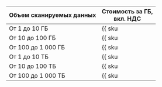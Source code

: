 | Объем сканируемых данных | Стоимость за ГБ,<br/>вкл. НДС |
| --- | --- |
| От 1 до 10 ГБ      | {{ sku|KZT|security_deck.dspm.scanned.text.v1|string }} |
| От 10 до 100 ГБ    | {{ sku|KZT|security_deck.dspm.scanned.text.v1|pricingRate.10|string }} |
| От 100 до 1 000 ГБ | {{ sku|KZT|security_deck.dspm.scanned.text.v1|pricingRate.100|string }} |
| От 1 до 10 ТБ      | {{ sku|KZT|security_deck.dspm.scanned.text.v1|pricingRate.1024|string }} |
| От 10 до 100 ТБ    | {{ sku|KZT|security_deck.dspm.scanned.text.v1|pricingRate.10240|string }} |
| От 100 до 1 000 ТБ | {{ sku|KZT|security_deck.dspm.scanned.text.v1|pricingRate.102400|string }} |
